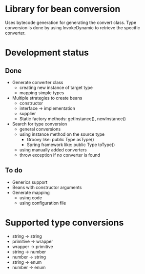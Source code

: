 # Library for bean conversion
Uses bytecode generation for generating the convert class.
Type conversion is done by using InvokeDynamic to retrieve the specific converter.


# Development status
## Done
* Generate converter class
  * creating new instance of target type
  * mapping simple types
* Multiple strategies to create beans
  * constructor
  * interface -> implementation
  * supplier
  * Static factory methods: getInstance(), newInstance()
* Search for type conversion
  * general conversions
  * using instance method on the source type
    * Groovy like: public Type asType()
    * Spring framework like: public Type toType()
  * using manually added converters
  * throw exception if no converter is found

## To do
* Generics support
* Beans with constructor arguments
* Generate mapping
  * using code
  * using configuration file


# Supported type conversions
* string -> string
* primitive -> wrapper
* wrapper -> primitive
* string -> number
* number -> string
* string -> enum
* number -> enum
